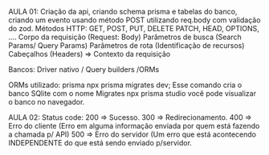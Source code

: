 AULA 01: Criação da api, criando schema prisma e tabelas do banco, criando um evento usando método POST utilizando req.body com validação do zod.
Métodos HTTP: GET, POST, PUT, DELETE PATCH, HEAD, OPTIONS, ....
Corpo da requisição (Request: Body)
Parâmetros de busca (Search Params/ Query Params)
Parâmetros de rota (Identificação de recursos)
Cabeçalhos (Headers) => Contexto da requisição

Bancos: Driver nativo / Query builders /ORMs

ORMs utilizado: prisma
npx prisma migrates dev; Esse comando cria o banco SQlite com o nome Migrates
npx prisma studio você pode visualizar o banco no navegador.

AULA 02: 
Status code:
200 => Sucesso.
300 => Redirecionamento.
400 => Erro do cliente (Erro em alguma informação enviada por quem está fazendo a chamada p/ API)
500 => Erro do servidor (Um erro que está acontecendo INDEPENDENTE do que está sendo enviado p/servidor.
